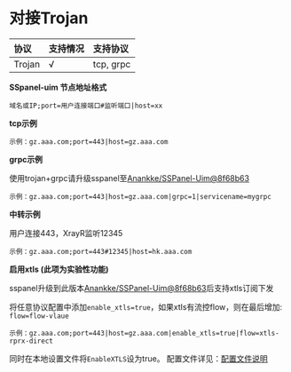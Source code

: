 # 对接Trojan

| 协议   | 支持情况 | 支持协议  |
| :----- | :------- | :-------- |
| Trojan | √        | tcp, grpc |

**SSpanel-uim 节点地址格式**

```text
域名或IP;port=用户连接端口#监听端口|host=xx
```

**tcp示例**

```text
示例：gz.aaa.com;port=443|host=gz.aaa.com
```

**grpc示例**

使用trojan+grpc请升级sspanel至[Anankke/SSPanel-Uim@8f68b63](https://github.com/Anankke/SSPanel-Uim/commit/8f68b6360baf9f6624e1158e3cae81d93d1db107)

```text
示例：gz.aaa.com;port=443|host=gz.aaa.com|grpc=1|servicename=mygrpc
```

**中转示例**

用户连接443，XrayR监听12345

```text
示例：gz.aaa.com;port=443#12345|host=hk.aaa.com
```

**启用xtls (此项为实验性功能)**

sspanel升级到此版本[Anankke/SSPanel-Uim@8f68b63](https://github.com/Anankke/SSPanel-Uim/commit/8f68b6360baf9f6624e1158e3cae81d93d1db107)后支持xtls订阅下发

将任意协议配置中添加`enable_xtls=true`，如果xtls有流控flow，则在最后增加: `flow=flow-vlaue`

```text
示例：gz.aaa.com;port=443|host=gz.aaa.com|enable_xtls=true|flow=xtls-rprx-direct
```

同时在本地设置文件将`EnableXTLS`设为true。 配置文件详见：[配置文件说明](https://github.com/XrayR-project/XrayR-doc/tree/af55d4cc45735ca8d00491aa97f8cbbd97c8faf4/sspanel/config/README.md)